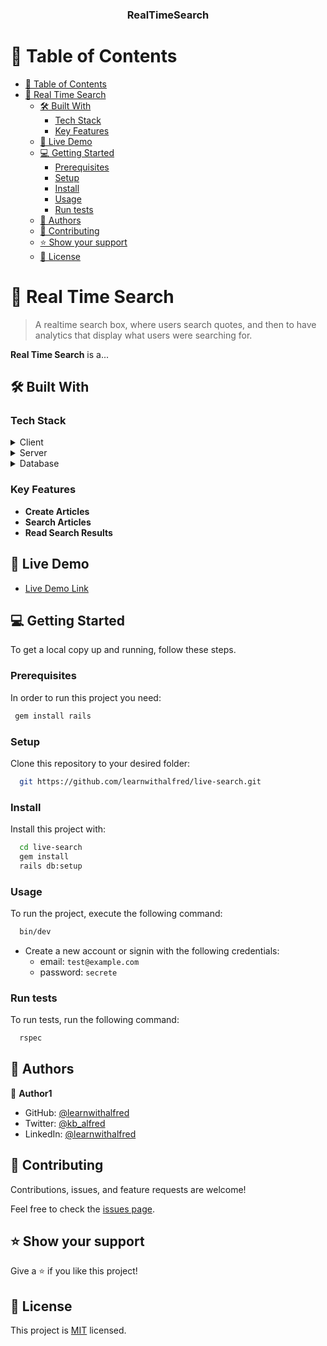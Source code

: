 <div align="center">

  <h3><b>RealTimeSearch</b></h3>

</div>

<!-- TABLE OF CONTENTS -->

# 📗 Table of Contents

- [📗 Table of Contents](#-table-of-contents)
- [📖 Real Time Search ](#-real-time-search-)
  - [🛠 Built With ](#-built-with-)
    - [Tech Stack ](#tech-stack-)
    - [Key Features ](#key-features-)
  - [🚀 Live Demo ](#-live-demo-)
  - [💻 Getting Started ](#-getting-started-)
    - [Prerequisites](#prerequisites)
    - [Setup](#setup)
    - [Install](#install)
    - [Usage](#usage)
    - [Run tests](#run-tests)
  - [👥 Authors ](#-authors-)
  - [🤝 Contributing ](#-contributing-)
  - [⭐️ Show your support ](#️-show-your-support-)
  - [📝 License ](#-license-)

<!-- PROJECT DESCRIPTION -->

# 📖 Real Time Search <a name="about-project"></a>

> A realtime search box, where users search quotes, and then to have analytics that display what users were searching for.

**Real Time Search** is a...

## 🛠 Built With <a name="built-with"></a>

### Tech Stack <a name="tech-stack"></a>

<details>
  <summary>Client</summary>
  <ul>
    <li><a href="https://reactjs.org/">HTML & CSS</a></li>
    <li><a href="https://reactjs.org/">Tailwind CSS</a></li>
  </ul>
</details>

<details>
  <summary>Server</summary>
  <ul>
    <li><a href="">Ruby on Rails</a></li>
  </ul>
</details>

<details>
<summary>Database</summary>
  <ul>
    <li><a href="https://www.postgresql.org/">PostgreSQL</a></li>
  </ul>
</details>

<!-- Features -->

### Key Features <a name="key-features"></a>

- **Create Articles**
- **Search Articles**
- **Read Search Results**

<!-- LIVE DEMO -->

## 🚀 Live Demo <a name="live-demo"></a>

- [Live Demo Link]()

<!-- GETTING STARTED -->

## 💻 Getting Started <a name="getting-started"></a>

To get a local copy up and running, follow these steps.

### Prerequisites

In order to run this project you need:

```sh
 gem install rails
```

### Setup

Clone this repository to your desired folder:

```sh
  git https://github.com/learnwithalfred/live-search.git
```

### Install

Install this project with:

```sh
  cd live-search
  gem install
  rails db:setup
```

### Usage

To run the project, execute the following command:

```sh
  bin/dev
```

- Create a new account or signin with the following credentials:
  - email: `test@example.com`
  - password: `secrete`

### Run tests

To run tests, run the following command:

```sh
  rspec
```

## 👥 Authors <a name="authors"></a>

👤 **Author1**

- GitHub: [@learnwithalfred](https://github.com/learnwithalfred)
- Twitter: [@kb_alfred](https://twitter.com/kb_alfred)
- LinkedIn: [@learnwithalfred](https://www.linkedin.com/in/learnwithalfred/)

<!-- CONTRIBUTING -->

## 🤝 Contributing <a name="contributing"></a>

Contributions, issues, and feature requests are welcome!

Feel free to check the [issues page](../../issues/).

<!-- SUPPORT -->

## ⭐️ Show your support <a name="support"></a>

Give a ⭐️ if you like this project!

## 📝 License <a name="license"></a>

This project is [MIT](./MIT) licensed.
